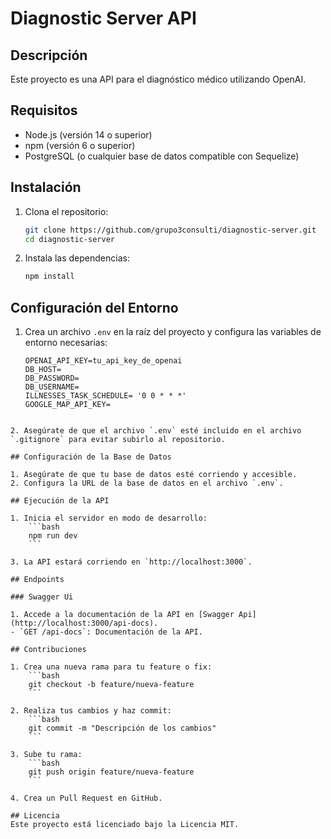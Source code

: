 # Diagnostic Server API

## Descripción
Este proyecto es una API para el diagnóstico médico utilizando OpenAI.

## Requisitos
- Node.js (versión 14 o superior)
- npm (versión 6 o superior)
- PostgreSQL (o cualquier base de datos compatible con Sequelize)

## Instalación

1. Clona el repositorio:
    ```bash
    git clone https://github.com/grupo3consulti/diagnostic-server.git
    cd diagnostic-server
    ```

2. Instala las dependencias:
    ```bash
    npm install
    ```

## Configuración del Entorno

1. Crea un archivo `.env` en la raíz del proyecto y configura las variables de entorno necesarias:
    ```dotenv
   OPENAI_API_KEY=tu_api_key_de_openai
   DB_HOST=
   DB_PASSWORD=
   DB_USERNAME=
   ILLNESSES_TASK_SCHEDULE= '0 0 * * *'
   GOOGLE_MAP_API_KEY=
```

2. Asegúrate de que el archivo `.env` esté incluido en el archivo `.gitignore` para evitar subirlo al repositorio.

## Configuración de la Base de Datos

1. Asegúrate de que tu base de datos esté corriendo y accesible.
2. Configura la URL de la base de datos en el archivo `.env`.

## Ejecución de la API

1. Inicia el servidor en modo de desarrollo:
    ```bash
    npm run dev
    ```

3. La API estará corriendo en `http://localhost:3000`.

## Endpoints

### Swagger Ui

1. Accede a la documentación de la API en [Swagger Api](http://localhost:3000/api-docs).
- `GET /api-docs`: Documentación de la API.

## Contribuciones

1. Crea una nueva rama para tu feature o fix:
    ```bash
    git checkout -b feature/nueva-feature
    ```

2. Realiza tus cambios y haz commit:
    ```bash
    git commit -m "Descripción de los cambios"
    ```

3. Sube tu rama:
    ```bash
    git push origin feature/nueva-feature
    ```

4. Crea un Pull Request en GitHub.

## Licencia
Este proyecto está licenciado bajo la Licencia MIT.
